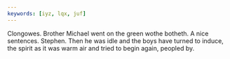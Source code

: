 ```yaml
---
keywords: [iyz, lqx, juf]
---
```


Clongowes. Brother Michael went on the green wothe botheth. A nice sentences. Stephen. Then he was idle and the boys have turned to induce, the spirit as it was warm air and tried to begin again, peopled by. 
